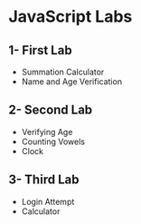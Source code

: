 # JavaScript Labs
## 1- First Lab
* Summation Calculator
* Name and Age Verification
## 2- Second Lab
* Verifying Age
* Counting Vowels
* Clock
## 3- Third Lab
* Login Attempt
* Calculator
